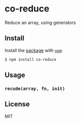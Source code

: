 # co-reduce

Reduce an array, using generators

## Install

Install the [package](http://npmjs.org/package/co-reduce) with [`npm`](http://npmjs.org):

```sh
$ npm install co-reduce
```

## Usage

### `recude(array, fn, init)`


## License

MIT
